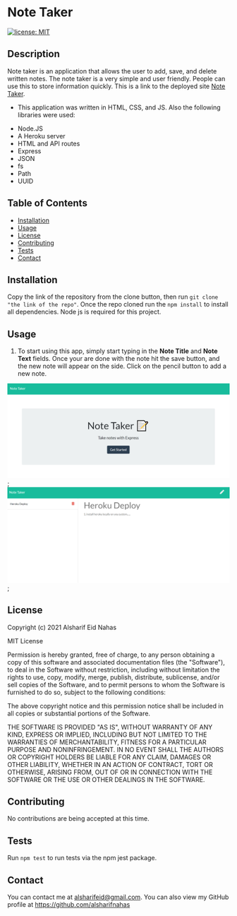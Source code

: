 # Note Taker

[![license: MIT](https://img.shields.io/badge/License-MIT-yellow.svg)](https://opensource.org/licenses/MIT)

## Description

Note taker is an application that allows the user to add, save, and delete written notes. The note taker is a very simple and user friendly. People can use this to store information quickly. This is a link to the deployed site [Note Taker](https://agile-bastion-68639.herokuapp.com/).

- This application was written in HTML, CSS, and JS. Also the following libraries were used:

* Node.JS
* A Heroku server
* HTML and API routes
* Express
* JSON
* fs
* Path
* UUID

## Table of Contents

- [Installation](#installation)
- [Usage](#usage)
- [License](#license)
- [Contributing](#contributing)
- [Tests](#tests)
- [Contact](#contact)

## Installation

Copy the link of the repository from the clone button, then run `git clone "the link of the repo"`. Once the repo cloned run the `npm install` to install all dependencies. Node js is required for this project.

## Usage

1. To start using this app, simply start typing in the **Note Title** and **Note Text** fields. Once your are done with the note hit the save button, and the new note will appear on the side. Click on the pencil button to add a new note.

![Screenshot of Note Taker application. This is the landing page](public/assets/images/screen-shot-1.PNG);
![The page where the notes can be taken](public/assets/images/screen-shot-2.PNG);

## License

Copyright (c) 2021 Alsharif Eid Nahas

MIT License

Permission is hereby granted, free of charge, to any person obtaining a copy
of this software and associated documentation files (the "Software"), to deal
in the Software without restriction, including without limitation the rights
to use, copy, modify, merge, publish, distribute, sublicense, and/or sell
copies of the Software, and to permit persons to whom the Software is
furnished to do so, subject to the following conditions:

The above copyright notice and this permission notice shall be included in all
copies or substantial portions of the Software.

THE SOFTWARE IS PROVIDED "AS IS", WITHOUT WARRANTY OF ANY KIND, EXPRESS OR
IMPLIED, INCLUDING BUT NOT LIMITED TO THE WARRANTIES OF MERCHANTABILITY,
FITNESS FOR A PARTICULAR PURPOSE AND NONINFRINGEMENT. IN NO EVENT SHALL THE
AUTHORS OR COPYRIGHT HOLDERS BE LIABLE FOR ANY CLAIM, DAMAGES OR OTHER
LIABILITY, WHETHER IN AN ACTION OF CONTRACT, TORT OR OTHERWISE, ARISING FROM,
OUT OF OR IN CONNECTION WITH THE SOFTWARE OR THE USE OR OTHER DEALINGS IN THE
SOFTWARE.

## Contributing

No contributions are being accepted at this time.

## Tests

Run `npm test` to run tests via the npm jest package.

## Contact

You can contact me at alsharifeid@gmail.com.
You can also view my GitHub profile at https://github.com/alsharifnahas
